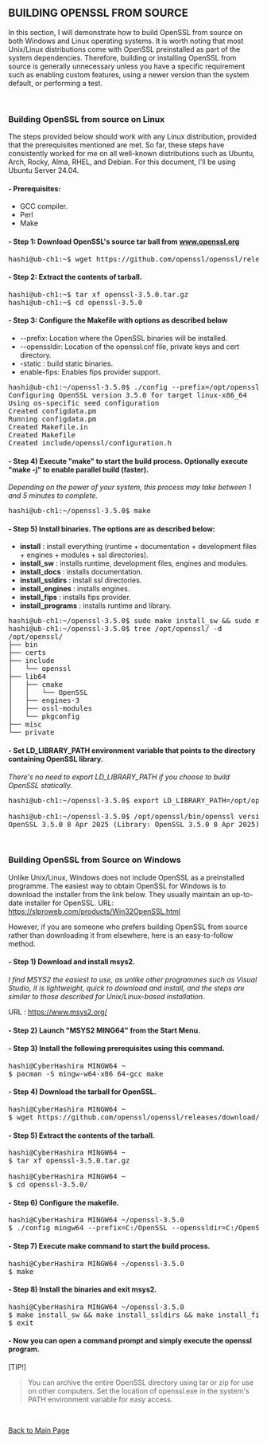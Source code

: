 ## BUILDING OPENSSL FROM SOURCE

In this section, I will demonstrate how to build OpenSSL from source on both Windows and Linux operating systems. It is worth noting that most Unix/Linux distributions come with OpenSSL preinstalled as part of the system dependencies. Therefore, building or installing OpenSSL from source is generally unnecessary unless you have a specific requirement such as enabling custom features, using a newer version than the system default, or performing a test.

<br>

### Building OpenSSL from source on Linux

The steps provided below should work with any Linux distribution, provided that the prerequisites mentioned are met. So far, these steps have consistently worked for me on all well-known distributions such as Ubuntu, Arch, Rocky, Alma, RHEL, and Debian. For this document, I'll be using Ubuntu Server 24.04.

#### - Prerequisites:
- GCC compiler.
- Perl
- Make

#### - Step 1: Download OpenSSL's source tar ball from www.openssl.org
<pre>
hashi@ub-ch1:~$ wget https://github.com/openssl/openssl/releases/download/openssl-3.5.0/openssl-3.5.0.tar.gz
</pre>

#### - Step 2: Extract the contents of tarball.
<pre>
hashi@ub-ch1:~$ tar xf openssl-3.5.0.tar.gz 
hashi@ub-ch1:~$ cd openssl-3.5.0
</pre>

#### - Step 3: Configure the Makefile with options as described below
- --prefix: Location where the OpenSSL binaries will be installed.
- --openssldir: Location of the openssl.cnf file, private keys and cert directory.
- -static : build static binaries.
- enable-fips: Enables fips provider support.

<pre>
hashi@ub-ch1:~/openssl-3.5.0$ ./config --prefix=/opt/openssl --openssldir=/opt/openssl enable-fips -static
Configuring OpenSSL version 3.5.0 for target linux-x86_64
Using os-specific seed configuration
Created configdata.pm
Running configdata.pm
Created Makefile.in
Created Makefile
Created include/openssl/configuration.h
</pre>

#### - Step 4) Execute "make" to start the build process. Optionally execute "make -j" to enable parallel build (faster).
*Depending on the power of your system, this process may take between 1 and 5 minutes to complete.*

<pre>
hashi@ub-ch1:~/openssl-3.5.0$ make
</pre>

#### - Step 5) Install binaries. The options are as described below:
- **install** : install everything (runtime + documentation + development files + engines + modules + ssl directories).
- **install_sw** : installs runtime, development files, engines and modules.
- **install_docs** : installs documentation.
- **install_ssldirs** : install ssl directories.
- **install_engines** : installs engines.
- **install_fips** : installs fips provider.
- **install_programs** : installs runtime and library.

<pre>
hashi@ub-ch1:~/openssl-3.5.0$ sudo make install_sw && sudo make install_fips && sudo make install_ssldirs
hashi@ub-ch1:~/openssl-3.5.0$ tree /opt/openssl/ -d
/opt/openssl/
├── bin
├── certs
├── include
│   └── openssl
├── lib64
│   ├── cmake
│   │   └── OpenSSL
│   ├── engines-3
│   ├── ossl-modules
│   └── pkgconfig
├── misc
└── private
</pre>

#### - Set LD_LIBRARY_PATH environment variable that points to the directory containing OpenSSL library.
*There's no need to export LD_LIBRARY_PATH if you choose to build OpenSSL statically.*

<pre>
hashi@ub-ch1:~/openssl-3.5.0$ export LD_LIBRARY_PATH=/opt/openssl/lib64/

hashi@ub-ch1:~/openssl-3.5.0$ /opt/openssl/bin/openssl version
OpenSSL 3.5.0 8 Apr 2025 (Library: OpenSSL 3.5.0 8 Apr 2025)
</pre>

<br>

### Building OpenSSL from Source on Windows

Unlike Unix/Linux, Windows does not include OpenSSL as a preinstalled programme. The easiest way to obtain OpenSSL for Windows is to download the installer from the link below. They usually maintain an up-to-date installer for OpenSSL.
URL: https://slproweb.com/products/Win32OpenSSL.html

However, if you are someone who prefers building OpenSSL from source rather than downloading it from elsewhere, here is an easy-to-follow method.

#### - Step 1) Download and install msys2.
*I find MSYS2 the easiest to use, as unlike other programmes such as Visual Studio, it is lightweight, quick to download and install, and the steps are similar to those described for Unix/Linux-based installation.*

URL : https://www.msys2.org/

#### - Step 2) Launch "MSYS2 MING64" from the Start Menu.

#### - Step 3) Install the following prerequisites using this command.
<pre>
hashi@CyberHashira MINGW64 ~
$ pacman -S mingw-w64-x86_64-gcc make
</pre>

#### - Step 4) Download the tarball for OpenSSL.
<pre>
hashi@CyberHashira MINGW64 ~
$ wget https://github.com/openssl/openssl/releases/download/openssl-3.5.0/openssl-3.5.0.tar.gz
</pre>

#### - Step 5) Extract the contents of the tarball.
<pre>
hashi@CyberHashira MINGW64 ~
$ tar xf openssl-3.5.0.tar.gz

hashi@CyberHashira MINGW64 ~
$ cd openssl-3.5.0/
</pre>

#### - Step 6) Configure the makefile.
<pre>
hashi@CyberHashira MINGW64 ~/openssl-3.5.0
$ ./config mingw64 --prefix=C:/OpenSSL --openssldir=C:/OpenSSL enable-fips
</pre>

#### - Step 7) Execute make command to start the build process.
<pre>
hashi@CyberHashira MINGW64 ~/openssl-3.5.0
$ make
</pre>

#### - Step 8) Install the binaries and exit msys2.
<pre>
hashi@CyberHashira MINGW64 ~/openssl-3.5.0
$ make install_sw && make install_ssldirs && make install_fips
$ exit
</pre>

#### - Now you can open a command prompt and simply execute the openssl program.

[TIP!]
> You can archive the entire OpenSSL directory using tar or zip for use on other computers.
> Set the location of openssl.exe in the system's PATH environment variable for easy access.

<br>

[Back to Main Page](README.md)
